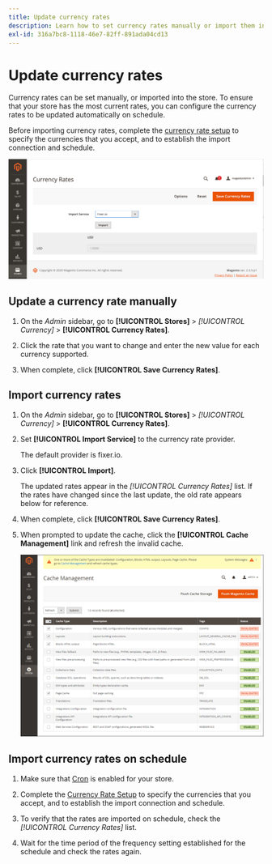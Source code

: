 ```yaml
---
title: Update currency rates
description: Learn how to set currency rates manually or import them into your store.
exl-id: 316a7bc8-1118-46e7-82ff-891ada04cd13
---
```

# Update currency rates

Currency rates can be set manually, or imported into the store. To ensure that your store has the most current rates, you can configure the currency rates to be updated automatically on schedule.

Before importing currency rates, complete the [currency rate setup](currency-configuration.md) to specify the currencies that you accept, and to establish the import connection and schedule.

![Currency rates](./assets/stores-currency-rate-update.png)<!-- zoom -->

## Update a currency rate manually

1. On the _Admin_ sidebar, go to **[!UICONTROL Stores]** > _[!UICONTROL Currency]_ > **[!UICONTROL Currency Rates]**.

1. Click the rate that you want to change and enter the new value for each currency supported.

1. When complete, click **[!UICONTROL Save Currency Rates]**.

## Import currency rates

1. On the _Admin_ sidebar, go to **[!UICONTROL Stores]** > _[!UICONTROL Currency]_ > **[!UICONTROL Currency Rates]**.

1. Set **[!UICONTROL Import Service]** to the currency rate provider.

   The default provider is fixer.io.

1. Click **[!UICONTROL Import]**.

   The updated rates appear in the _[!UICONTROL Currency Rates]_ list. If the rates have changed since the last update, the old rate appears below for reference.

1. When complete, click **[!UICONTROL Save Currency Rates]**.

1. When prompted to update the cache, click the **[!UICONTROL Cache Management]** link and refresh the invalid cache.

   ![System message - refresh the invalid cache](./assets/currency-cache-update.png)<!-- zoom -->

## Import currency rates on schedule

1. Make sure that [Cron](../systems/cron.md) is enabled for your store.

1. Complete the [Currency Rate Setup](currency-configuration.md) to specify the currencies that you accept, and to establish the import connection and schedule.

1. To verify that the rates are imported on schedule, check the _[!UICONTROL Currency Rates]_ list.

1. Wait for the time period of the frequency setting established for the schedule and check the rates again.
